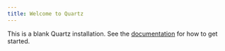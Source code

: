 ```yaml
---
title: Welcome to Quartz
---
```


This is a blank Quartz installation.
See the [documentation](https://quartz.jzhao.xyz) for how to get started. 